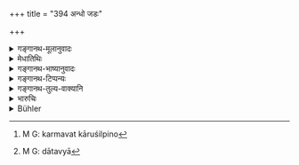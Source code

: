 +++
title = "394 अन्धो जडः"

+++

<details><summary>गङ्गानथ-मूलानुवादः</summary>

A blind man, an idiot, a cripple, an old man of seventy, and one who attends upon Vedic scholars should not be made to pay any taxes by any one.—(394)
</details>

<details><summary>मेधातिथिः</summary>

**सप्तत्या स्थविरः** । प्रकृत्या विरूप इतिवत् तृतीया । सप्ततिर् वर्षाणि यस्य जातस्य स एवम् उच्यते । **श्रोत्रियेषु** वेदाध्यायिष्**ऊपकुर्वन्** पादशुश्रूषादिना कारुकर्मणा वा । एते **न केनचित्** "शिल्पिनो[^३३४] मासि मासि" (म्ध् ७.१३८) इत्यादि दाप्याः । क्षीणकोशेनापि न दाप्या[^३३५] इति **केनचिद्**ग्रहणम् ॥ ८.३९४ ॥


[^३३५]:
     M G: dātavyā


[^३३४]:
     M G: karmavat kāruśilpino
</details>

<details><summary>गङ्गानथ-भाष्यानुवादः</summary>

‘*An old man of seventy*’;—the instrumental ending in ‘*saptatyā*’ is on the analogy of such expressions as ‘*prakṛtyā virūpuḥ*.’ The man who has passed seventy years of age is so called.

One who ‘*attends upon*’—serves, either with personal attendance, or as a craftsman.

These men should not be made to pay any taxes,—snoh as working for the king for one day in the month, as laid down for craftsman under 7. 138;—by a king, even when his treasury has become depleted. This is what is meant by the phrase ‘*by any one*’— (394)
</details>

<details><summary>गङ्गानथ-टिप्पन्यः</summary>

This verse is quoted in *Vīramitrodaya* (Rājanīti, p. 272), which adds the following notes:—‘*Pīṭhasarpī*’ is the
*lame*;—‘*śrotriyeṣūpakurvan*,’ he who accords to learned Brāhmaṇas
grain and monetary assistance.
</details>

<details><summary>गङ्गानथ-तुल्य-वाक्यानि</summary>

*Āpastamba* (2.26.16-17).—‘Blind, deaf and diseased persons, as also
those to whom the acquisition of property is forbidden, shall be free from taxes.’
</details>

<details><summary>भारुचिः</summary>

अब्राह्मणा अपि सन्तः ब्राह्मणा अपि वानर्हन्तः ॥ ८.३९२ ॥
</details>

<details><summary>Bühler</summary>

394	A blind man, an idiot, (a cripple) who moves with the help of a board, a man full seventy years old, and he who confers benefits on Srotriyas, shall not be compelled by any (king) to pay a tax.
</details>
